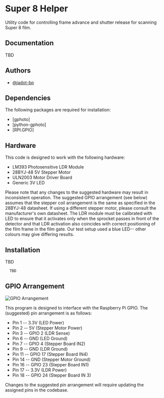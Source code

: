# Super 8 Helper

Utility code for controlling frame advance and shutter release for scanning Super 8 film.

## Documentation

TBD

## Authors

- [@jadot-bp](https://www.github.com/jadot-bp)

## Dependencies

The following packages are required for installation:

- [gphoto]
- [python-gphoto]
- [RPI.GPIO]

## Hardware

This code is designed to work with the following hardware:

- LM393 Photosensitive LDR Module
- 28BYJ-48 5V Stepper Motor
- ULN2003 Motor Driver Board
- Generic 3V LED

Please note that any changes to the suggested hardware may result in inconsistent operation. The suggested GPIO arrangement (see below) assumes that the stepper coil arrangement is the same as specified in the 28BYJ-48 datasheet. If using a different stepper motor, please consult the manufacturer's own datasheet. The LDR module must be calibrated with LED to ensure that it activates only when the sprocket passes in front of the detector and that LDR activation also coincides with correct positioning of the film frame in the film gate. Our test setup used a blue LED-- other colours may give differing results.

## Installation

TBD

```bash
  TBD
```

## GPIO Arrangement

![GPIO Arrangement](https://www.raspberrypi.com/documentation/computers/images/GPIO-Pinout-Diagram-2.png)

This program is designed to interface with the Raspberry Pi GPIO. The (suggested) pin arrangement is as follows:

- Pin 1  -- 3.3V (LED Power)
- Pin 2  -- 5V (Stepper Motor Power)
- Pin 3  -- GPIO 2 (LDR Sense)
- Pin 6  -- GND (LED Ground)
- Pin 7  -- GPIO 4 (Stepper Board IN2)
- Pin 9  -- GND (LDR Ground)
- Pin 11 -- GPIO 17 (Stepper Board IN4)
- Pin 14 -- GND (Stepper Motor Ground)
- Pin 16 -- GPIO 23 (Stepper Board IN1)
- Pin 17 -- 3.3V (LDR Power)
- Pin 18 -- GPIO 24 (Stepper Board IN 3)

Changes to the suggested pin arrangement will require updating the assigned pins in the codebase.
